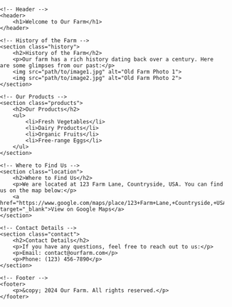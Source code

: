 <!DOCTYPE html>
<html lang="en">
<head>
    <meta charset="UTF-8">
    <meta name="viewport" content="width=device-width, initial-scale=1.0">
    <title>Farm Website</title>
    <style>
        body {
            font-family: Arial, sans-serif;
            margin: 0;
            padding: 0;
        }
        header {
            background-color: #4CAF50;
            color: white;
            padding: 15px;
            text-align: center;
        }
        section {
            padding: 20px;
        }
        .history img {
            width: 100%;
            height: auto;
        }
        footer {
            background-color: #f1f1f1;
            padding: 10px;
            text-align: center;
        }
    </style>
</head>
<body>

    <!-- Header -->
    <header>
        <h1>Welcome to Our Farm</h1>
    </header>

    <!-- History of the Farm -->
    <section class="history">
        <h2>History of the Farm</h2>
        <p>Our farm has a rich history dating back over a century. Here are some glimpses from our past:</p>
        <img src="path/to/image1.jpg" alt="Old Farm Photo 1">
        <img src="path/to/image2.jpg" alt="Old Farm Photo 2">
    </section>

    <!-- Our Products -->
    <section class="products">
        <h2>Our Products</h2>
        <ul>
            <li>Fresh Vegetables</li>
            <li>Dairy Products</li>
            <li>Organic Fruits</li>
            <li>Free-range Eggs</li>
        </ul>
    </section>

    <!-- Where to Find Us -->
    <section class="location">
        <h2>Where to Find Us</h2>
        <p>We are located at 123 Farm Lane, Countryside, USA. You can find us on the map below:</p>
        <a href="https://www.google.com/maps/place/123+Farm+Lane,+Countryside,+USA" target="_blank">View on Google Maps</a>
    </section>

    <!-- Contact Details -->
    <section class="contact">
        <h2>Contact Details</h2>
        <p>If you have any questions, feel free to reach out to us:</p>
        <p>Email: contact@ourfarm.com</p>
        <p>Phone: (123) 456-7890</p>
    </section>

    <!-- Footer -->
    <footer>
        <p>&copy; 2024 Our Farm. All rights reserved.</p>
    </footer>

</body>
</html>
